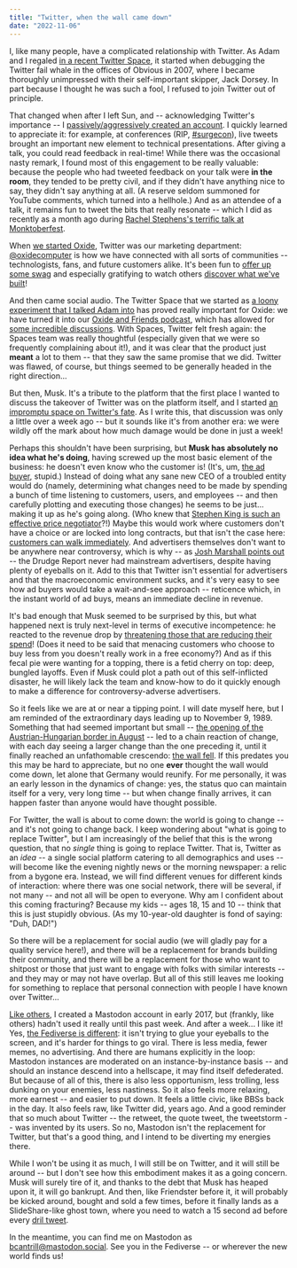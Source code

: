 ```yaml
---
title: "Twitter, when the wall came down"
date: "2022-11-06"
---
```


I, like many people, have a complicated relationship with Twitter. As Adam and I regaled [in a recent Twitter Space](https://oxide-and-friends.transistor.fm/episodes/fail-whaling), it started when debugging the Twitter fail whale in the offices of Obvious in 2007, where I became thoroughly unimpressed with their self-important skipper, Jack Dorsey. In part because I thought he was such a fool, I refused to join Twitter out of principle.

That changed when after I left Sun, and -- acknowledging Twitter's importance -- I [passively/aggressively created an account](https://twitter.com/bcantrill/status/20097699947). I quickly learned to appreciate it: for example, at conferences (RIP, [#surgecon](https://twitter.com/search?q=%23surgecon&src=typed_query)), live tweets brought an important new element to technical presentations. After giving a talk, you could read feedback in real-time! While there was the occasional nasty remark, I found most of this engagement to be really valuable: because the people who had tweeted feedback on your talk were **in the room**, they tended to be pretty civil, and if they didn't have anything nice to say, they didn't say anything at all. (A reserve seldom summoned for YouTube comments, which turned into a hellhole.) And as an attendee of a talk, it remains fun to tweet the bits that really resonate -- which I did as recently as a month ago during [Rachel Stephens's terrific talk at Monktoberfest](https://twitter.com/bcantrill/status/1578403100053966848).

When [we started Oxide](http://dtrace.org/blogs/bmc/2019/12/02/the-soul-of-a-new-computer-company/), Twitter was our marketing department: [@oxidecomputer](https://twitter.com/oxidecomputer) is how we have connected with all sorts of communities -- technologists, fans, and future customers alike. It's been fun to [offer up some swag](https://twitter.com/bcantrill/status/1572188525268721667) and especially gratifying to watch others [discover what we've built](https://twitter.com/tarrooon/status/1582165581641355264)!

And then came social audio. The Twitter Space that we started as [a loony experiment that I talked Adam into](http://dtrace.org/blogs/bmc/2021/05/02/twitter-spaces-a-few-weeks-in/) has proved really important for Oxide: we have turned it into our [Oxide and Friends podcast](https://oxide-and-friends.transistor.fm/), which has allowed for [some incredible discussions](https://twitter.com/oxidecomputer/status/1529253218030481408). With Spaces, Twitter felt fresh again: the Spaces team was really thoughtful (especially given that we were so frequently complaining about it!), and it was clear that the product just **meant** a lot to them -- that they saw the same promise that we did. Twitter was flawed, of course, but things seemed to be generally headed in the right direction...

But then, Musk. It's a tribute to the platform that the first place I wanted to discuss the takeover of Twitter was on the platform itself, and I started [an impromptu space on Twitter's fate](https://www.youtube.com/watch?v=RhXYXtyPz3Y). As I write this, that discussion was only a little over a week ago -- but it sounds like it's from another era: we were wildly off the mark about how much damage would be done in just a week!

Perhaps this shouldn't have been surprising, but **Musk has absolutely no idea what he's doing**, having screwed up the most basic element of the business: he doesn't even know who the customer is! (It's, um, [the ad buyer](https://twitter.com/GoAngelo/status/1588696157794242560), stupid.) Instead of doing what any sane new CEO of a troubled entity would do (namely, determining what changes need to be made by spending a bunch of time listening to customers, users, and employees -- and then carefully plotting and executing those changes) he seems to be just... making it up as he's going along. (Who knew that [Stephen King is such an effective price negotiator](https://twitter.com/stephenking/status/1587042605627490304)?!) Maybe this would work where customers don't have a choice or are locked into long contracts, but that isn't the case here: [customers can walk immediately](https://twitter.com/karaswisher/status/1588668007244759041). And advertisers themselves don't want to be anywhere near controversy, which is why -- as [Josh Marshall points out](https://twitter.com/joshtpm/status/1588679838306799617) -- the Drudge Report never had mainstream advertisers, despite having plenty of eyeballs on it. Add to this that Twitter isn't essential for advertisers and that the macroeconomic environment sucks, and it's very easy to see how ad buyers would take a wait-and-see approach -- reticence which, in the instant world of ad buys, means an immediate decline in revenue.

It's bad enough that Musk seemed to be surprised by this, but what happened next is truly next-level in terms of executive incompetence: he reacted to the revenue drop by [threatening those that are reducing their spend](https://twitter.com/elonmusk/status/1588676939463946241)! (Does it need to be said that menacing customers who choose to buy less from you doesn't really work in a free economy?) And as if this fecal pie were wanting for a topping, there is a fetid cherry on top: deep, bungled layoffs. Even if Musk could plot a path out of this self-inflicted disaster, he will likely lack the team and know-how to do it quickly enough to make a difference for controversy-adverse advertisers.

So it feels like we are at or near a tipping point. I will date myself here, but I am reminded of the extraordinary days leading up to November 9, 1989. Something that had seemed important but small -- [the opening of the Austrian-Hungarian border in August](https://en.wikipedia.org/wiki/Pan-European_Picnic) -- led to a chain reaction of change, with each day seeing a larger change than the one preceding it, until it finally reached an unfathomable crescendo: [the wall fell](https://en.wikipedia.org/wiki/Fall_of_the_Berlin_Wall). If this predates you this may be hard to appreciate, but no one **ever** thought the wall would come down, let alone that Germany would reunify. For me personally, it was an early lesson in the dynamics of change: yes, the status quo can maintain itself for a very, very long time -- but when change finally arrives, it can happen faster than anyone would have thought possible.

For Twitter, the wall is about to come down: the world is going to change -- and it's not going to change back. I keep wondering about "what is going to replace Twitter", but I am increasingly of the belief that this is the wrong question, that no _single_ thing is going to replace Twitter. That is, Twitter as an _idea_ -- a single social platform catering to all demographics and uses -- will become like the evening nightly news or the morning newspaper: a relic from a bygone era. Instead, we will find different venues for different kinds of interaction: where there was one social network, there will be several, if not many -- and not all will be open to everyone. Why am I confident about this coming fracturing? Because my kids -- ages 18, 15 and 10 -- think that this is just stupidly obvious. (As my 10-year-old daughter is fond of saying: "Duh, DAD!")

So there will be a replacement for social audio (we will gladly pay for a quality service here!), and there will be a replacement for brands building their community, and there will be a replacement for those who want to shitpost or those that just want to engage with folks with similar interests -- and they may or may not have overlap. But all of this still leaves me looking for something to replace that personal connection with people I have known over Twitter...

[Like others](https://www.vice.com/en/article/783akg/mastodon-is-like-twitter-without-nazis-so-why-are-we-not-using-it), I created a Mastodon account in early 2017, but (frankly, like others) hadn't used it really until this past week. And after a week... I like it! Yes, [the Fediverse is different](https://mastodon.social/@aurynn@cloudisland.nz/109287822084053336): it isn't trying to glue your eyeballs to the screen, and it's harder for things to go viral. There is less media, fewer memes, no advertising. And there are humans explicitly in the loop: Mastodon instances are moderated on an instance-by-instance basis -- and should an instance descend into a hellscape, it may find itself defederated. But because of all of this, there is also less opportunism, less trolling, less dunking on your enemies, less nastiness. So it also feels more relaxing, more earnest -- and easier to put down. It feels a little civic, like BBSs back in the day. It also feels raw, like Twitter did, years ago. And a good reminder that so much about Twitter -- the retweet, the quote tweet, the tweetstorm -- was invented by its users. So no, Mastodon isn't the replacement for Twitter, but that's a good thing, and I intend to be diverting my energies there.

While I won't be using it as much, I will still be on Twitter, and it will still be around -- but I don't see how this embodiment makes it as a going concern. Musk will surely tire of it, and thanks to the debt that Musk has heaped upon it, it will go bankrupt. And then, like Friendster before it, it will probably be kicked around, bought and sold a few times, before it finally lands as a SlideShare-like ghost town, where you need to watch a 15 second ad before every [dril tweet](https://en.wikipedia.org/wiki/Dril).

In the meantime, you can find me on Mastodon as [bcantrill@mastodon.social](https://mastodon.social/@bcantrill). See you in the Fediverse -- or wherever the new world finds us!
